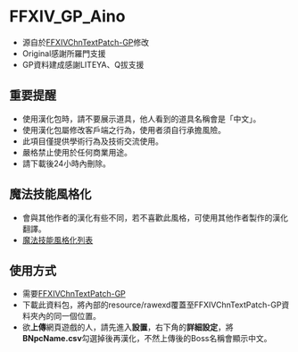 # FFXIV_GP_Aino
* 源自於[FFXIVChnTextPatch-GP](https://github.com/GpointChen/FFXIVChnTextPatch-GP)修改
* Original感謝所羅門支援
* GP資料建成感謝LITEYA、Q拔支援

## 重要提醒
* 使用漢化包時，請不要展示道具，他人看到的道具名稱會是「中文」。
* 使用漢化包屬修改客戶端之行為，使用者須自行承擔風險。
* 此項目僅提供學術行為及技術交流使用。
* 嚴格禁止使用於任何商業用途。
* 請下載後24小時內刪除。

## 魔法技能風格化
* 會與其他作者的漢化有些不同，若不喜歡此風格，可使用其他作者製作的漢化翻譯。
* [魔法技能風格化列表](https://docs.google.com/spreadsheets/d/1UoNvv2aXMTOJT5hevFl6PFHh7-79AS7UmQrshaJHmMU/edit?gid=0#gid=0)

## 使用方式
* 需要[FFXIVChnTextPatch-GP](https://github.com/GpointChen/FFXIVChnTextPatch-GP)
* 下載此資料包，將內部的resource/rawexd覆蓋至FFXIVChnTextPatch-GP資料夾內的同一個位置。
* 欲**上傳**網頁遊戲的人，請先進入**設置**，右下角的**詳細設定**，將**BNpcName.csv**勾選掉後再漢化，不然上傳後的Boss名稱會顯示中文。
